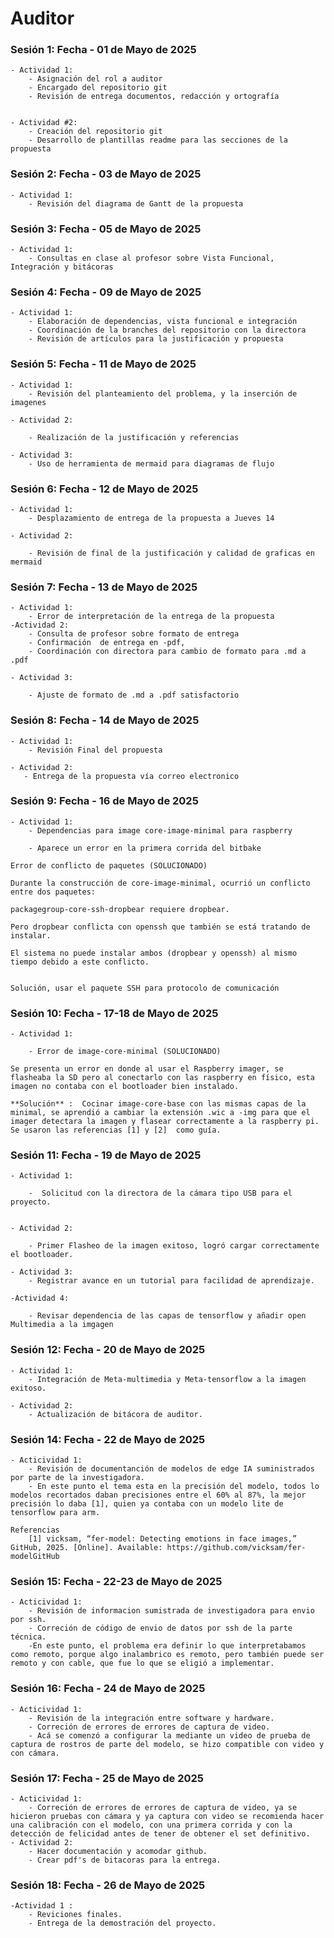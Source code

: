 # Auditor

### Sesión 1: Fecha - 01 de Mayo de 2025
    
    - Actividad 1: 
        - Asignación del rol a auditor
        - Encargado del repositorio git
        - Revisión de entrega documentos, redacción y ortografía
        

    - Actividad #2: 
        - Creación del repositorio git
        - Desarrollo de plantillas readme para las secciones de la propuesta
         

### Sesión 2: Fecha - 03 de Mayo de 2025

    - Actividad 1: 
        - Revisión del diagrama de Gantt de la propuesta


 
### Sesión 3: Fecha - 05 de Mayo de 2025

    - Actividad 1: 
        - Consultas en clase al profesor sobre Vista Funcional, Integración y bitácoras 



### Sesión 4: Fecha - 09 de Mayo de 2025

    - Actividad 1:
        - Elaboración de dependencias, vista funcional e integración
        - Coordinación de la branches del repositorio con la directora
        - Revisión de artículos para la justificación y propuesta 

### Sesión 5: Fecha - 11 de Mayo de 2025
    
    - Actividad 1:
        - Revisión del planteamiento del problema, y la inserción de imagenes
    
    - Actividad 2:

        - Realización de la justificación y referencias
    
    - Actividad 3:
        - Uso de herramienta de mermaid para diagramas de flujo


### Sesión 6: Fecha - 12 de Mayo de 2025
    
    - Actividad 1:
        - Desplazamiento de entrega de la propuesta a Jueves 14
    
    - Actividad 2:

        - Revisión de final de la justificación y calidad de graficas en mermaid

        
        

### Sesión 7: Fecha - 13 de Mayo de 2025
    - Actividad 1:
        - Error de interpretación de la entrega de la propuesta
    -Actividad 2:
        - Consulta de profesor sobre formato de entrega
        - Confirmación  de entrega en -pdf, 
        - Coordinación con directora para cambio de formato para .md a .pdf

    - Actividad 3:

        - Ajuste de formato de .md a .pdf satisfactorio

  

### Sesión 8: Fecha - 14 de Mayo de 2025
    - Actividad 1:
        - Revisión Final del propuesta

    - Actividad 2: 
       - Entrega de la propuesta vía correo electronico



### Sesión 9: Fecha - 16 de Mayo de 2025

    - Actividad 1: 
        - Dependencias para image core-image-minimal para raspberry

        - Aparece un error en la primera corrida del bitbake
            

```plaintext
Error de conflicto de paquetes (SOLUCIONADO)

Durante la construcción de core-image-minimal, ocurrió un conflicto entre dos paquetes:

packagegroup-core-ssh-dropbear requiere dropbear.

Pero dropbear conflicta con openssh que también se está tratando de instalar.

El sistema no puede instalar ambos (dropbear y openssh) al mismo tiempo debido a este conflicto.


Solución, usar el paquete SSH para protocolo de comunicación
```
 
### Sesión 10: Fecha - 17-18 de Mayo de 2025
    - Actividad 1: 

        - Error de image-core-minimal (SOLUCIONADO)
```plaintext
Se presenta un error en donde al usar el Raspberry imager, se flasheaba la SD pero al conectarlo con las raspberry en físico, esta imagen no contaba con el bootloader bien instalado.
```
    **Solución** :  Cocinar image-core-base con las mismas capas de la minimal, se aprendió a cambiar la extensión .wic a -img para que el imager detectara la imagen y flasear correctamente a la raspberry pi. Se usaron las referencias [1] y [2]  como guía.


### Sesión 11: Fecha - 19 de Mayo de 2025
    - Actividad 1:
       
        -  Solicitud con la directora de la cámara tipo USB para el proyecto.
       

    - Actividad 2: 

        - Primer Flasheo de la imagen exitoso, logró cargar correctamente el bootloader.
    
    - Actividad 3:
        - Registrar avance en un tutorial para facilidad de aprendizaje.
    
    -Actividad 4: 
        
        - Revisar dependencia de las capas de tensorflow y añadir open Multimedia a la imgagen

### Sesión 12: Fecha - 20 de Mayo de 2025
    
    - Actividad 1:
        - Integración de Meta-multimedia y Meta-tensorflow a la imagen exitoso.
    
    - Actividad 2:
        - Actualización de bitácora de auditor.

### Sesión 14: Fecha - 22 de Mayo de 2025
    - Acticividad 1:
        - Revisión de documentanción de modelos de edge IA suministrados por parte de la investigadora.
        - En este punto el tema esta en la precisión del modelo, todos lo modelos recortados daban precisiones entre el 60% al 87%, la mejor precisión lo daba [1], quien ya contaba con un modelo lite de tensorflow para arm.

    Referencias
        [1] vicksam, “fer-model: Detecting emotions in face images,” GitHub, 2025. [Online]. Available: https://github.com/vicksam/fer-modelGitHub
        

### Sesión 15: Fecha - 22-23 de Mayo de 2025
    - Acticividad 1:
        - Revisión de informacion sumistrada de investigadora para envio por ssh.
        - Correción de código de envio de datos por ssh de la parte técnica.
        -En este punto, el problema era definir lo que interpretabamos como remoto, porque algo inalambrico es remoto, pero también puede ser remoto y con cable, que fue lo que se eligió a implementar.

### Sesión 16: Fecha - 24 de Mayo de 2025
    - Acticividad 1:
        - Revisión de la integración entre software y hardware.
        - Correción de errores de errores de captura de video.
        - Acá se comenzó a configurar la mediante un video de prueba de captura de rostros de parte del modelo, se hizo compatible con video y con cámara.
### Sesión 17: Fecha - 25 de Mayo de 2025
    - Acticividad 1:
        - Correción de errores de errores de captura de video, ya se hicieron pruebas con cámara y ya captura con video se recomienda hacer una calibración con el modelo, con una primera corrida y con la detección de felicidad antes de tener de obtener el set definitivo.
    - Actividad 2:
        - Hacer documentación y acomodar github.
        - Crear pdf's de bitacoras para la entrega.

### Sesión 18: Fecha - 26 de Mayo de 2025
    -Actividad 1 :
        - Reviciones finales.
        - Entrega de la demostración del proyecto.
